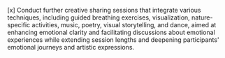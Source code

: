 [x] Conduct further creative sharing sessions that integrate various techniques, including guided breathing exercises, visualization, nature-specific activities, music, poetry, visual storytelling, and dance, aimed at enhancing emotional clarity and facilitating discussions about emotional experiences while extending session lengths and deepening participants' emotional journeys and artistic expressions.